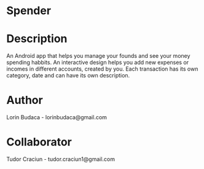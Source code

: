 # Spender

<h1> Description </h1>
  <p> An Android app that helps you manage your founds and see your money spending habbits. An interactive design helps you add new expenses or incomes in different accounts, created by you. Each transaction has its own category, date and can have its own description.</p>

<h1> Author </h1>
<p>Lorin Budaca - lorinbudaca@gmail.com</p>
<h1> Collaborator </h1>
<p>Tudor Craciun - tudor.craciun1@gmail.com</p>
  
